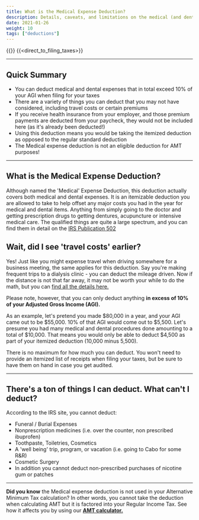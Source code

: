 ```yaml
---
title: What is the Medical Expense Deduction?
description: Details, caveats, and limitations on the medical (and dental!) expense deduction
date: 2021-01-26
weight: 10
tags: ["deductions"]
---
```

{{<disclaimer>}}
{{<direct_to_filing_taxes>}}

---------
Quick Summary
---

- You can deduct medical and dental expenses that in total exceed 10% of your AGI when filing for your taxes
- There are a variety of things you can deduct that you may not have considered, including travel costs or certain premiums
- If you receive health insurance from your employer, and those premium payments are deducted from your paycheck, they would not be included here (as it's already been deducted!)
- Using this deduction means you would be taking the itemized deduction as opposed to the regular standard deduction
- The Medical expense deduction is not an eligible deduction for AMT purposes!

------------------------------


What is the Medical Expense Deduction?
---
Although named the 'Medical' Expense Deduction, this deduction actually covers both medical and dental expenses. It is an itemizable deduction you are allowed to take to help offset any major costs you had in the year for medical and dental items. Anything from simply going to the doctor and getting prescription drugs to getting dentures, acupuncture or intensive medical care. The qualified things are quite a large spectrum, and you can find them in detail on the [IRS Publication 502](https://www.irs.gov/taxtopics/tc502)

Wait, did I see 'travel costs' earlier? 
---
Yes! Just like you might expense travel when driving somewhere for a business meeting, the same applies for this deduction. Say you're making frequent trips to a dialysis clinic - you can deduct the mileage driven. Now if the distance is not that far away, it may not be worth your while to do the math, but you can [find all the details here.](https://www.irs.gov/newsroom/irs-issues-standard-mileage-rates-for-2020)

Please note, however, that you can only deduct anything **in excess of 10% of your Adjusted Gross Income (AGI).** 

As an example, let's pretend you made $80,000 in a year, and your AGI came out to be $55,000. 10% of that AGI would come out to $5,500. Let's presume you had many medical and dental procedures done amounting to a total of $10,000. That means you would only be able to deduct $4,500 as part of your itemized deduction (10,000 minus 5,500).

There is no maximum for how much you can deduct. You won't need to provide an itemized list of receipts when filing your taxes, but be sure to have them on hand in case you get audited.

------------------------------

There's a ton of things I can deduct. What can't I deduct?
---

According to the IRS site, you cannot deduct:
- Funeral / Burial Expenses
- Nonprescription medicines (i.e. over the counter, non prescribed ibuprofen)
- Toothpaste, Toiletries, Cosmetics
- A 'well being' trip, program, or vacation (i.e. going to Cabo for some R&R)
- Cosmetic Surgery
- In addition you cannot deduct non-prescribed purchases of nicotine gum or patches

------------------------------

**Did you know** the Medical expense deduction is not used in your Alternative Minimum Tax calculation? In other words, you cannot take the deduction when calculating AMT but it is factored into your Regular Income Tax. See how it affects you by using our **[AMT calculator.](/amt-calculator)**